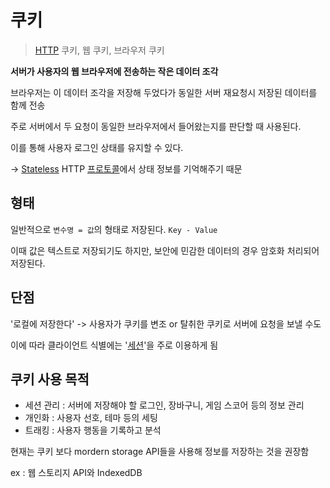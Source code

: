 # 쿠키

> [HTTP](CE/CN/HTTP.md) 쿠키, 웹 쿠키, 브라우저 쿠키

**서버가 사용자의 웹 브라우저에 전송하는 작은 데이터 조각**

브라우저는 이 데이터 조각을 저장해 두었다가 동일한 서버 재요청시 저장된 데이터를 함께 전송

주로 서버에서 두 요청이 동일한 브라우저에서 들어왔는지를 판단할 때 사용된다.

이를 통해 사용자 로그인 상태를 유지할 수 있다. 

→ [Stateless](Stateless) HTTP [프로토콜](Protocol)에서 상태 정보를 기억해주기 때문

## 형태

일반적으로 `변수명 = 값`의 형태로 저장된다. `Key - Value`

이때 값은 텍스트로 저장되기도 하지만, 보안에 민감한 데이터의 경우 암호화 처리되어 저장된다.

## 단점

'로컬에 저장한다' -> 사용자가 쿠키를 변조 or 탈취한 쿠키로 서버에 요청을 보낼 수도

이에 따라 클라이언트 식별에는 '[세션](WEB/Session.md)'을 주로 이용하게 됨

## 쿠키 사용 목적

-   세션 관리 : 서버에 저장해야 할 로그인, 장바구니, 게임 스코어 등의 정보 관리
-   개인화 : 사용자 선호, 테마 등의 세팅
-   트래킹 : 사용자 행동을 기록하고 분석

현재는 쿠키 보다 mordern storage API들을 사용해 정보를 저장하는 것을 권장함

ex : 웹 스토리지 API와 IndexedDB




